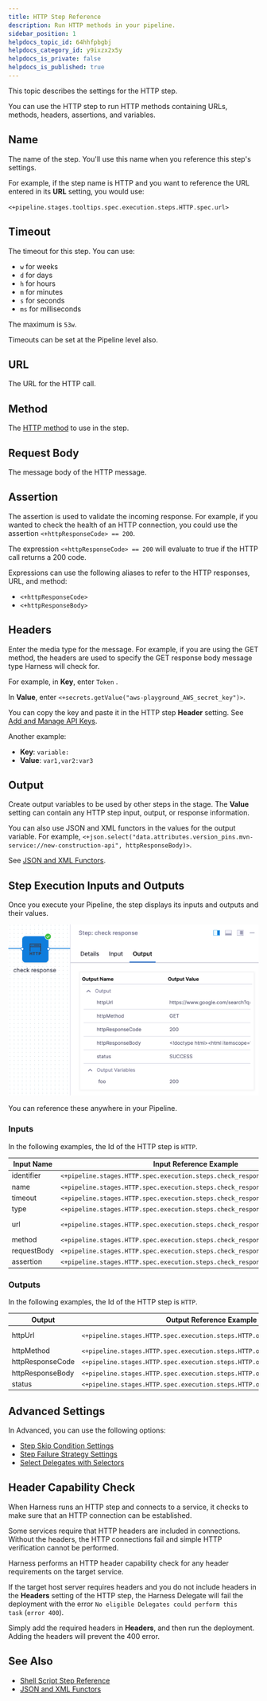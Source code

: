 ```yaml
---
title: HTTP Step Reference
description: Run HTTP methods in your pipeline.
sidebar_position: 1
helpdocs_topic_id: 64hhfpbgbj
helpdocs_category_id: y9ixzx2x5y
helpdocs_is_private: false
helpdocs_is_published: true
---
```


This topic describes the settings for the HTTP step.

You can use the HTTP step to run HTTP methods containing URLs, methods, headers, assertions, and variables.


## Name

The name of the step. You'll use this name when you reference this step's settings.

For example, if the step name is HTTP and you want to reference the URL entered in its **URL** setting, you would use:

`<+pipeline.stages.tooltips.spec.execution.steps.HTTP.spec.url>`

## Timeout

The timeout for this step. You can use:

* `w` for weeks
* `d` for days
* `h` for hours
* `m` for minutes
* `s` for seconds
* `ms` for milliseconds

The maximum is `53w`.

Timeouts can be set at the Pipeline level also.

## URL

The URL for the HTTP call.

## Method

The [HTTP method](https://restfulapi.net/http-methods/#summary) to use in the step.

## Request Body

The message body of the HTTP message.

## Assertion

The assertion is used to validate the incoming response. For example, if you wanted to check the health of an HTTP connection, you could use the assertion `<+httpResponseCode> == 200`.

The expression `<+httpResponseCode> == 200` will evaluate to true if the HTTP call returns a 200 code.

Expressions can use the following aliases to refer to the HTTP responses, URL, and method:

* `<+httpResponseCode>`
* `<+httpResponseBody>`

## Headers

Enter the media type for the message. For example, if you are using the GET method, the headers are used to specify the GET response body message type Harness will check for.

For example, in **Key**, enter `Token` .

In **Value**, enter `<+secrets.getValue("aws-playground_AWS_secret_key")>`.

You can copy the key and paste it in the HTTP step **Header** setting. See [Add and Manage API Keys](https://developer.harness.io/docs/platform/role-based-access-control/add-and-manage-api-keys/).

Another example:

* **Key**: `variable:`
* **Value**: `var1,var2:var3`

## Output

Create output variables to be used by other steps in the stage. The **Value** setting can contain any HTTP step input, output, or response information.

You can also use ​JSON and XML functors in the values for the output variable. For example, `<+json.select("data.attributes.version_pins.mvn-service://new-construction-api", httpResponseBody)>`.

See [JSON and XML Functors](json-and-xml-functors.md).

## Step Execution Inputs and Outputs

Once you execute your Pipeline, the step displays its inputs and outputs and their values.

![](./static/http-step-05.png)

You can reference these anywhere in your Pipeline.

### Inputs

In the following examples, the Id of the HTTP step is `HTTP`.

| **Input Name** | **Input Reference Example** | **Input Value Example** |
| --- | --- | --- |
| identifier | `<+pipeline.stages.HTTP.spec.execution.steps.check_response.identifier>` | check\_response |
| name | `<+pipeline.stages.HTTP.spec.execution.steps.check_response.name>` | check response |
| timeout | `<+pipeline.stages.HTTP.spec.execution.steps.check_response.timeout>` | 10s |
| type | `<+pipeline.stages.HTTP.spec.execution.steps.check_response.type>` | Http |
| url | `<+pipeline.stages.HTTP.spec.execution.steps.check_response.spec.url>` | https://www.google.com/search?q= |
| method | `<+pipeline.stages.HTTP.spec.execution.steps.check_response.spec.method>` | GET |
| requestBody | `<+pipeline.stages.HTTP.spec.execution.steps.check_response.spec.requestBody>` | current+date |
| assertion | `<+pipeline.stages.HTTP.spec.execution.steps.check_response.spec.assertion>` | `<+httpResponseCode> == 200` |

### Outputs

In the following examples, the Id of the HTTP step is `HTTP`.

| **Output** | **Output Reference Example** | **Output Value Example** |
| --- | --- | --- |
| httpUrl | `<+pipeline.stages.HTTP.spec.execution.steps.HTTP.output.httpUrl>` | `https://www.google.com/search?q=` |
| httpMethod | `<+pipeline.stages.HTTP.spec.execution.steps.HTTP.output.httpMethod>` | `GET` |
| httpResponseCode | `<+pipeline.stages.HTTP.spec.execution.steps.HTTP.output.httpResponseCode>` | `200` |
| httpResponseBody | `<+pipeline.stages.HTTP.spec.execution.steps.HTTP.output.httpResponseBody>` | `Hello` |
| status | `<+pipeline.stages.HTTP.spec.execution.steps.HTTP.output.status>` | `SUCCESS` |

## Advanced Settings

In Advanced, you can use the following options:

* [Step Skip Condition Settings](../../../platform/8_Pipelines/w_pipeline-steps-reference/step-skip-condition-settings.md)
* [Step Failure Strategy Settings](../../../platform/8_Pipelines/w_pipeline-steps-reference/step-failure-strategy-settings.md)
* [Select Delegates with Selectors](/docs/platform/2_Delegates/manage-delegates/select-delegates-with-selectors.md)

## Header Capability Check

When Harness runs an HTTP step and connects to a service, it checks to make sure that an HTTP connection can be established.

Some services require that HTTP headers are included in connections. Without the headers, the HTTP connections fail and simple HTTP verification cannot be performed.

Harness performs an HTTP header capability check for any header requirements on the target service.

If the target host server requires headers and you do not include headers in the **Headers** setting of the HTTP step, the Harness Delegate will fail the deployment with the error `No eligible Delegates could perform this task` (`error 400`).

Simply add the required headers in **Headers**, and then run the deployment. Adding the headers will prevent the 400 error.

## See Also

* [Shell Script Step Reference](shell-script-step.md)
* [JSON and XML Functors](json-and-xml-functors.md)

